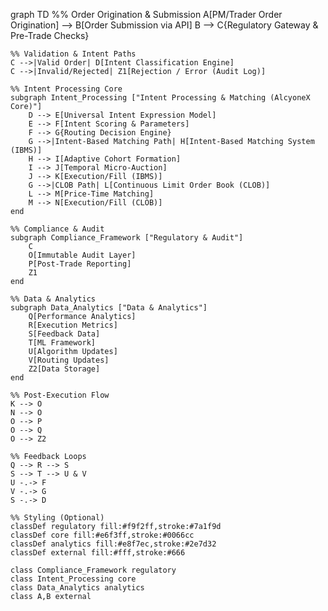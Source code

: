 graph TD
    %% Order Origination & Submission
    A[PM/Trader Order Origination] --> B[Order Submission via API]
    B --> C{Regulatory Gateway & Pre-Trade Checks}

    %% Validation & Intent Paths
    C -->|Valid Order| D[Intent Classification Engine]
    C -->|Invalid/Rejected| Z1[Rejection / Error (Audit Log)]

    %% Intent Processing Core
    subgraph Intent_Processing ["Intent Processing & Matching (AlcyoneX Core)"]
        D --> E[Universal Intent Expression Model]
        E --> F[Intent Scoring & Parameters]
        F --> G{Routing Decision Engine}
        G -->|Intent-Based Matching Path| H[Intent-Based Matching System (IBMS)]
        H --> I[Adaptive Cohort Formation]
        I --> J[Temporal Micro-Auction]
        J --> K[Execution/Fill (IBMS)]
        G -->|CLOB Path| L[Continuous Limit Order Book (CLOB)]
        L --> M[Price-Time Matching]
        M --> N[Execution/Fill (CLOB)]
    end

    %% Compliance & Audit
    subgraph Compliance_Framework ["Regulatory & Audit"]
        C
        O[Immutable Audit Layer]
        P[Post-Trade Reporting]
        Z1
    end

    %% Data & Analytics
    subgraph Data_Analytics ["Data & Analytics"]
        Q[Performance Analytics]
        R[Execution Metrics]
        S[Feedback Data]
        T[ML Framework]
        U[Algorithm Updates]
        V[Routing Updates]
        Z2[Data Storage]
    end

    %% Post-Execution Flow
    K --> O
    N --> O
    O --> P
    O --> Q
    O --> Z2

    %% Feedback Loops
    Q --> R --> S
    S --> T --> U & V
    U -.-> F
    V -.-> G
    S -.-> D

    %% Styling (Optional)
    classDef regulatory fill:#f9f2ff,stroke:#7a1f9d
    classDef core fill:#e6f3ff,stroke:#0066cc
    classDef analytics fill:#e8f7ec,stroke:#2e7d32
    classDef external fill:#fff,stroke:#666

    class Compliance_Framework regulatory
    class Intent_Processing core
    class Data_Analytics analytics
    class A,B external
